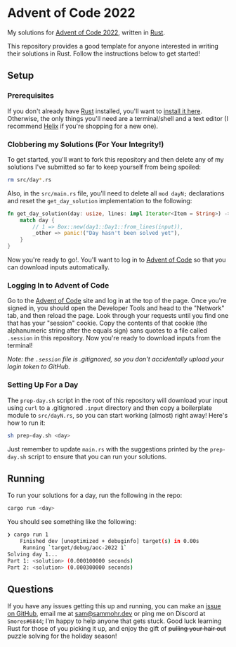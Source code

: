 Advent of Code 2022
===================

My solutions for [Advent of Code 2022][aoc 2022], written in [Rust][rust].

This repository provides a good template for anyone interested in writing
their solutions in Rust. Follow the instructions below to get started!

## Setup

### Prerequisites

If you don't already have [Rust][rust] installed, you'll want to
[install it here][install rust]. Otherwise, the only things you'll need
are a terminal/shell and a text editor (I recommend [Helix][helix] if
you're shopping for a new one).

### Clobbering my Solutions (For Your Integrity!)

To get started, you'll want to fork this repository and then delete any
of my solutions I've submitted so far to keep yourself from being spoiled:

```bash
rm src/day*.rs
```

Also, in the `src/main.rs` file, you'll need to delete all `mod dayN;`
declarations and reset the `get_day_solution` implementation to the following:

```rust
fn get_day_solution(day: usize, lines: impl Iterator<Item = String>) -> Box<dyn DaySolution> {
    match day {
        // 1 => Box::new(day1::Day1::from_lines(input)),
        _other => panic!("Day hasn't been solved yet"),
    }
}
```

Now you're ready to go!. You'll want to log in to [Advent of Code][aoc 2022]
so that you can download inputs automatically.

### Logging In to Advent of Code

Go to the [Advent of Code][aoc 2022] site and log in at the top of the
page. Once you're signed in, you should open the Developer Tools and head
to the "Network" tab, and then reload the page. Look through your requests
until you find one that has your "session" cookie. Copy the contents of
that cookie (the alphanumeric string after the equals sign) sans quotes to
a file called `.session` in this repository. Now you're ready to download
inputs from the terminal!

_Note: the `.session` file is .gitignored, so you don't accidentally upload_
_your login token to GitHub._

### Setting Up For a Day

The `prep-day.sh` script in the root of this repository will download your
input using `curl` to a .gitignored `.input` directory and then copy a
boilerplate module to `src/dayN.rs`, so you can start working (almost)
right away! Here's how to run it:

```bash
sh prep-day.sh <day>
```

Just remember to update `main.rs` with the suggestions printed by the
`prep-day.sh` script to ensure that you can run your solutions.

## Running

To run your solutions for a day, run the following in the repo:

```bash
cargo run <day>
```

You should see something like the following:

```bash
❯ cargo run 1
    Finished dev [unoptimized + debuginfo] target(s) in 0.00s
     Running `target/debug/aoc-2022 1`
Solving day 1...
Part 1: <solution> (0.000100000 seconds)
Part 2: <solution> (0.000300000 seconds)
```

## Questions

If you have any issues getting this up and running, you can make an
[issue on GitHub][make issue], email me at <sam@sammohr.dev> or ping
me on Discord at `Smores#6844`; I'm happy to help anyone that gets stuck.
Good luck learning Rust for those of you picking it up, and enjoy the
gift of ~~pulling your hair out~~ puzzle solving for the holiday season!


[aoc 2022]: https://adventofcode.com/2022
[rust]: https://rust-lang.org
[install rust]: https://www.rust-lang.org/tools/install
[helix]: https://helix-editor.com/
[make issue]: https://github.com/smores56/aoc-2022/issues/new
